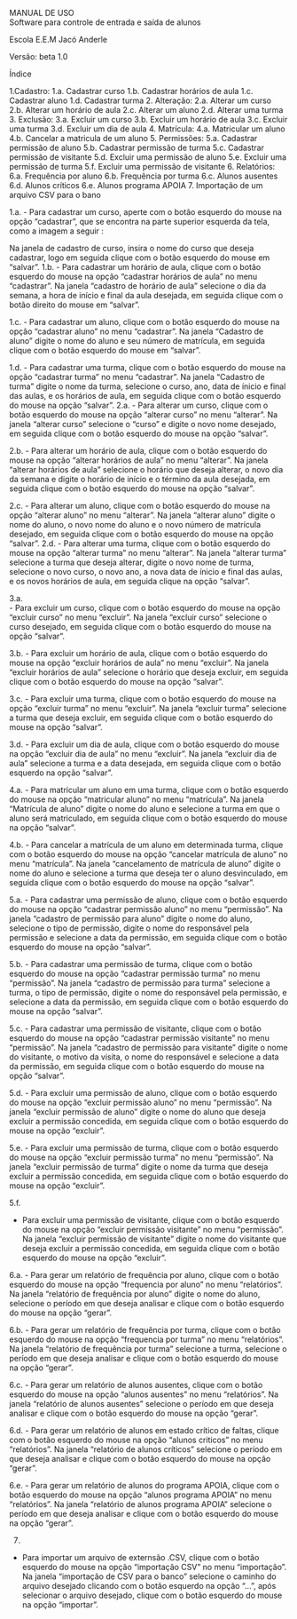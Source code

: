 MANUAL DE USO	
Software para controle de entrada e saída de alunos	



Escola E.E.M Jacó Anderle 



Versão: beta 1.0



Índice 

1.Cadastro:
		1.a. Cadastrar curso
		1.b. Cadastrar horários de aula
		1.c. Cadastrar aluno
		1.d. Cadastrar turma
	2. Alteração:
		2.a. Alterar um curso	
		2.b. Alterar um horário de aula
		2.c. Alterar um aluno
		2.d. Alterar uma turma
	3. Exclusão:
		3.a. Excluir um curso
		3.b. Excluir um horário de aula
		3.c. Excluir uma turma 
		3.d. Excluir um dia de aula
	4. Matrícula:
		4.a. Matricular um aluno
		4.b. Cancelar a matricula de um aluno
	5. Permissões:
		5.a. Cadastrar permissão de aluno
		5.b. Cadastrar permissão de turma
		5.c. Cadastrar permissão de visitante
		5.d. Excluir uma permissão de aluno
		5.e. Excluir uma permissão de turma
		5.f. Excluir uma permissão de visitante
	6. Relatórios:
		6.a. Frequência por aluno
		6.b. Frequência por turma
		6.c. Alunos ausentes
		6.d. Alunos críticos
		6.e. Alunos programa APOIA
	7. Importação de um arquivo CSV para o bano



1.a.
	- Para cadastrar um curso, aperte com o botão esquerdo do mouse na opção “cadastrar”, que se encontra na parte superior esquerda da tela, como a imagem a seguir :


 Na janela de cadastro de curso, insira o nome do curso que deseja cadastrar, logo em seguida clique com o botão esquerdo do mouse em “salvar”.
1.b. 
	- Para cadastrar um horário de aula, clique com o botão esquerdo do mouse na opção “cadastrar horários de aula” no menu “cadastrar”.
	Na janela “cadastro de horário de aula” selecione o dia da semana, a hora de início e final da aula desejada, em seguida clique com o botão direito do mouse em “salvar”.


1.c.
	- Para cadastrar um aluno, clique com o botão esquerdo do mouse na opção “cadastrar aluno” no menu “cadastrar”.
	Na janela “Cadastro de aluno” digite o nome do aluno e seu número de matrícula, em seguida clique com o botão esquerdo do mouse em “salvar”.


1.d. 
	- Para cadastrar uma turma, clique com o botão esquerdo do mouse na opção “cadastrar turma” no menu “cadastrar”.
	Na janela “Cadastro de turma” digite o nome da turma, selecione o curso, ano, data de ínicio e final das aulas, e os horários de aula, em seguida clique com o botão esquerdo do mouse na opção “salvar”.
2.a.
	- Para alterar um curso, clique com o botão esquerdo do mouse na opção “alterar curso” no menu “alterar”.
	Na janela “alterar curso” selecione o “curso” e digite o novo nome desejado, em seguida clique com o botão esquerdo do mouse na opção “salvar”.

2.b. 
	- Para alterar um horário de aula, clique com o botão esquerdo do mouse na opção “alterar horários de aula” no menu “alterar”.
	Na janela “alterar horários de aula” selecione o horário que deseja alterar, o novo dia da semana e digite o horário de início e o término da aula desejada, em seguida clique com o botão esquerdo do mouse na opção “salvar”.

2.c.
	- Para alterar um aluno, clique com o botão esquerdo do mouse na opção “alterar aluno” no menu “alterar”.
	Na janela “alterar aluno” digite o nome do aluno, o novo nome do aluno e o novo número de matrícula desejado, em seguida clique com o botão esquerdo do mouse na opção “salvar”.
2.d.
	- Para alterar uma turma, clique com o botão esquerdo do mouse na opção “alterar turma” no menu “alterar”. 
	Na janela “alterar turma” selecione a turma que deseja alterar, digite o novo nome de turma, selecione o novo curso, o novo ano, a nova data de ínicio e final das aulas, e os novos horários de aula, em seguida clique na opção “salvar”.

3.a.	
	- Para excluir um curso, clique com o botão esquerdo do mouse na opção “excluir curso” no menu “excluir”.
	Na janela “excluir curso” selecione o curso desejado, em seguida clique com o botão esquerdo do mouse na opção “salvar”.

3.b. 
	- Para excluir um horário de aula, clique com o botão esquerdo do mouse na opção “excluir horários de aula” no menu “excluir”.
	Na janela “excluir horários de aula” selecione o horário que deseja excluir, em seguida clique com o botão esquerdo do mouse na opção “salvar”.

3.c.
	- Para excluir uma turma, clique com o botão esquerdo do mouse na opção “excluir turma” no menu “excluir”.
	Na janela “excluir turma” selecione a turma que deseja excluir, em seguida clique com o botão esquerdo do mouse na opção “salvar”.

3.d. 
	- Para excluir um dia de aula, clique com o botão esquerdo do mouse na opção “excluir dia de aula” no menu “excluir”.
	Na janela “excluir dia de aula” selecione a turma e a data desejada, em seguida clique com o botão esquerdo na opção “salvar”.

4.a.
	- Para matrícular um aluno em uma turma, clique com o botão esquerdo do mouse na opção “matricular aluno” no menu “matrícula”.
	Na janela “Matrícula de aluno” digite o nome do aluno e selecione a turma em que o aluno será matriculado, em seguida clique com o botão esquerdo do mouse na opção “salvar”.

4.b.
	- Para cancelar a matrícula de um aluno em determinada turma, clique com o botão esquerdo do mouse na opção “cancelar matrícula de aluno” no menu “matrícula”.
	Na janela “cancelamento de matrícula de aluno” digite o nome do aluno e selecione a turma que deseja ter o aluno desvinculado, em seguida clique com o botão esquerdo do mouse na opção “salvar”.

5.a.
	- Para cadastrar uma permissão de aluno, clique com o botão esquerdo do mouse na opção “cadastrar permissão aluno” no menu “permissão”.
	Na janela “cadastro de permissão para aluno” digite o nome do aluno, selecione o tipo de permissão, digite o nome do responsável pela permissão e selecione a data da permissão, em seguida clique com o botão esquerdo do mouse na opção “salvar”.

5.b.
	- Para cadastrar uma permissão de turma, clique com o botão esquerdo do mouse na opção “cadastrar permissão turma” no menu “permissão”.
	Na janela “cadastro de permissão para turma” selecione a turma, o tipo de permissão, digite o nome do responsável pela permissão, e selecione a data da permissão, em seguida clique com o botão esquerdo do mouse na opção “salvar”.

5.c.
	- Para cadastrar uma permissão de visitante, clique com o botão esquerdo do mouse na opção “cadastrar permissão visitante” no menu “permissão”.
	Na janela “cadastro de permissão para visitante” digite o nome do visitante, o motivo da visita, o nome do responsável e selecione a data da permissão, em seguida clique com o botão esquerdo do mouse na opção “salvar”.



5.d.
	- Para excluir uma permissão de aluno, clique com o botão esquerdo do mouse na opção “excluir permissão aluno” no menu “permissão”.
	Na janela “excluir permissão de aluno” digite o nome do aluno que deseja excluir a permissão concedida, em seguida clique com o botão esquerdo do mouse na opção “excluir”.

5.e.
	- Para excluir uma permissão de turma, clique com o botão esquerdo do mouse na opção “excluir permissão turma” no menu “permissão”.
	Na janela “excluir permissão de turma” digite o nome da turma que deseja excluir a permissão concedida, em seguida clique com o botão esquerdo do mouse na opção “excluir”. 

5.f.
- Para excluir uma permissão de visitante, clique com o botão esquerdo do mouse na opção “excluir permissão visitante” no menu “permissão”.
	Na janela “excluir permissão de visitante” digite o nome do visitante que deseja excluir a permissão concedida, em seguida clique com o botão esquerdo do mouse na opção “excluir”. 

6.a.
	- Para gerar um relatório de frequência por aluno, clique com o botão esquerdo do mouse na opção “frequencia por aluno” no menu “relatórios”.
	Na janela “relatório de frequência por aluno” digite o nome do aluno, selecione o período em que deseja analisar e clique com o botão esquerdo do mouse na opção “gerar”.

6.b.
	- Para gerar um relatório de frequência por turma, clique com o botão esquerdo do mouse na opção “frequencia por turma” no menu “relatórios”.
	Na janela “relatório de frequência por turma” selecione a turma, selecione o período em que deseja analisar e clique com o botão esquerdo do mouse na opção “gerar”. 


6.c.
	- Para gerar um relatório de alunos ausentes, clique com o botão esquerdo do mouse na opção “alunos ausentes” no menu “relatórios”.
	Na janela “relatório de alunos ausentes” selecione o período em que deseja analisar e clique com o botão esquerdo do mouse na opção “gerar”. 


6.d.
	- Para gerar um relatório de alunos em estado crítico de faltas, clique com o botão esquerdo do mouse na opção “alunos criticos” no menu “relatórios”.
	Na janela “relatório de alunos críticos” selecione o período em que deseja analisar e clique com o botão esquerdo do mouse na opção “gerar”.

6.e.
	- Para gerar um relatório de alunos do programa APOIA, clique com o botão esquerdo do mouse na opção “alunos programa APOIA” no menu “relatórios”.
	Na janela “relatório de alunos programa APOIA” selecione o período em que deseja analisar e clique com o botão esquerdo do mouse na opção “gerar”.

7.
- Para importar um arquivo de externsão .CSV, clique com o botão esquerdo do mouse na opção “importação CSV” no menu “importação”.
	Na janela “importação de CSV para o banco” selecione o caminho do arquivo desejado clicando com o botão esquerdo na opção “...”, após selecionar o arquivo desejado, clique com o botão esquerdo do mouse na opção “importar”.

